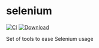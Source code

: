 # selenium

[![CI](https://travis-ci.org/ebour/selenium.svg?branch=master)](https://travis-ci.org/ebour/selenium)
[![Download](https://api.bintray.com/maven/ebour/selenium/images/download.svg) ](https://bintray.com/maven/ebour/selenium/_latestVersion)

Set of tools to ease Selenium usage

